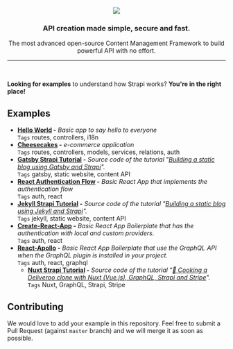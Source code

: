 <p align="center"><img src="https://cldup.com/7umchwdUBh.png" /></p>
<h3 align="center">API creation made simple, secure and fast.</h3>
<p align="center">The most advanced open-source Content Management Framework to build powerful API with no effort.</p>

***

<br />

**Looking for examples** to understand how Strapi works? **You're in the right place!** <br />

## Examples

- **[Hello World](./hello-world) -** *Basic app to say hello to everyone* <br />
   `Tags` routes, controllers, i18n
- **[Cheesecakes](./cheesecakes) -** *e-commerce application* <br />
   `Tags` routes, controllers, models, services, relations, auth
- **[Gatsby Strapi Tutorial](./gatsby-strapi-tutorial) -** *Source code of the tutorial "[Building a static blog using Gatsby and Strapi](https://blog.strapi.io/building-a-static-website-using-gatsby-and-strapi)".* <br />
   `Tags` gatsby, static website, content API
- **[React Authentication Flow](./login-react) -** *Basic React App that implements the authentication flow* <br />
   `Tags` auth, react
- **[Jekyll Strapi Tutorial](./jekyll-strapi-tutorial) -** *Source code of the tutorial "[Building a static blog using Jekyll and Strapi](https://blog.strapi.io/building-a-static-website-using-jekyll-and-strapi)".* <br />
   `Tags` jekyll, static website, content API
- **[Create-React-App](./good-old-react-authentication-flow) -** *Basic React App Boilerplate that has the authentication with local and custom providers.* <br />
   `Tags` auth, react
- **[React-Apollo](./react-apollo) -** *Basic React App Boilerplate that use the GraphQL API when the GraphQL plugin is installed in your project.* <br />
  `Tags` auth, react, graphql
  - **[Nuxt Strapi Tutorial](./nuxt-strapi-deliveroo-clone-tutorial) -** *Source code of the tutorial "[🍝 Cooking a Deliveroo clone with Nuxt (Vue.js), GraphQL, Strapi and Stripe](https://blog.strapi.io/cooking-a-deliveroo-clone-with-nuxt-vue-js-graphql-strapi-and-stripe-setup-part-1-7/https://blog.strapi.io/cooking-a-deliveroo-clone-with-nuxt-vue-js-graphql-strapi-and-stripe-setup-part-1-7/)".* <br />
     `Tags` Nuxt, GraphQL, Strapi, Stripe

## Contributing

We would love to add your example in this repository. Feel free to submit a Pull Request (against `master` branch) and we will merge it as soon as possible.
